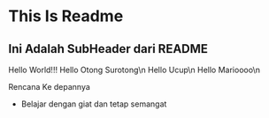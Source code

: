 # This Is Readme
## Ini Adalah SubHeader dari README
Hello World!!!
Hello Otong Surotong\n
Hello Ucup\n
Hello Marioooo\n

Rencana Ke depannya
- Belajar dengan giat dan tetap semangat
